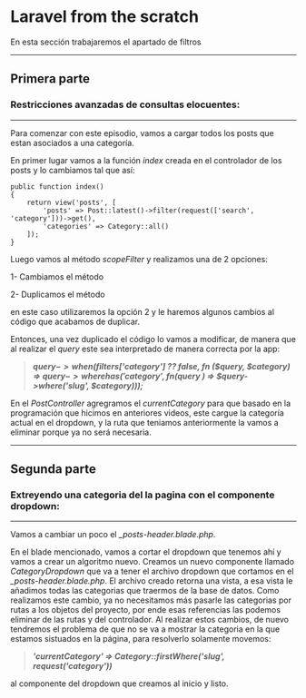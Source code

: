 # Laravel from the scratch

En esta sección trabajaremos el apartado de filtros

--------------------------------------------------------

## **Primera parte**
### Restricciones avanzadas de consultas elocuentes:
--------------------------------------------------------

Para comenzar con este episodio, vamos a cargar todos los posts que estan asociados a una categoría.

En primer lugar vamos a la función *index* creada en el controlador de los posts y lo cambiamos tal que así:

    public function index()
    {
        return view('posts', [
            'posts' => Post::latest()->filter(request(['search', 'category']))->get(),
            'categories' => Category::all()
        ]);
    }

Luego vamos al método *scopeFilter* y realizamos una de 2 opciones:

1- Cambiamos el método

2- Duplicamos el método

en este caso utilizaremos la opción 2 y le haremos algunos cambios al código que acabamos de duplicar.

Entonces, una vez duplicado el código lo vamos a modificar, de manera que al realizar el *query* este sea interpretado de manera correcta por la app:

>***$query->when($filters['category'] ?? false, fn ($query, $category) =>
        $query->wherehas('category', fn($query ) => $query->where('slug', $category)));***

En el *PostController* agregramos el *currentCategory* para que basado en la programación que hicimos en anteriores videos, este cargue la categoría actual en el dropdown, y la ruta que teniamos anteriormente la vamos a eliminar porque ya no será necesaria.

--------------------------------------------------------

## **Segunda parte**
### Extreyendo una categoria del la pagina con el componente dropdown:
--------------------------------------------------------

Vamos a cambiar un poco el *_posts-header.blade.php*.

En el blade mencionado, vamos a cortar el dropdown que tenemos ahí y vamos a crear un algoritmo nuevo.
Creamos un nuevo componente llamado *CategoryDropdown* que va a tener el archivo dropdown que cortamos en el *_posts-header.blade.php*.
El archivo creado retorna una vista, a esa vista le añadimos todas las categorias que traermos de la base de datos. Como realizamos este cambio, ya no necesitamos más pasarle las categorias por rutas a los objetos del proyecto, por ende esas referencias las podemos eliminar de las rutas y del controlador.
Al realizar estos cambios, de nuevo tendremos el problema de que no se va a mostrar la categoria en la que estamos sistuados en la página, para resolverlo solamente movemos:

>***'currentCategory' => Category::firstWhere('slug', request('category'))***

al componente del dropdown que creamos al inicio y listo.